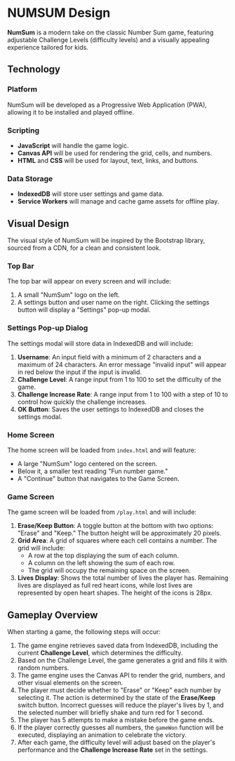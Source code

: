 # NUMSUM Design

**NumSum** is a modern take on the classic Number Sum game, featuring adjustable Challenge Levels (difficulty levels) and a visually appealing experience tailored for kids.

## Technology

### Platform
NumSum will be developed as a Progressive Web Application (PWA), allowing it to be installed and played offline.

### Scripting
- **JavaScript** will handle the game logic.
- **Canvas API** will be used for rendering the grid, cells, and numbers.
- **HTML** and **CSS** will be used for layout, text, links, and buttons.

### Data Storage
- **IndexedDB** will store user settings and game data.
- **Service Workers** will manage and cache game assets for offline play.

## Visual Design

The visual style of NumSum will be inspired by the Bootstrap library, sourced from a CDN, for a clean and consistent look.

### Top Bar
The top bar will appear on every screen and will include:
1. A small "NumSum" logo on the left.
2. A settings button and user name on the right. Clicking the settings button will display a "Settings" pop-up modal.

### Settings Pop-up Dialog
The settings modal will store data in IndexedDB and will include:
1. **Username**: An input field with a minimum of 2 characters and a maximum of 24 characters. An error message "invalid input" will appear in red below the input if the input is invalid.
2. **Challenge Level**: A range input from 1 to 100 to set the difficulty of the game.
3. **Challenge Increase Rate**: A range input from 1 to 100 with a step of 10 to control how quickly the challenge increases.
4. **OK Button**: Saves the user settings to IndexedDB and closes the settings modal.

### Home Screen
The home screen will be loaded from `index.html` and will feature:
- A large "NumSum" logo centered on the screen.
- Below it, a smaller text reading "Fun number game."
- A "Continue" button that navigates to the Game Screen.

### Game Screen
The game screen will be loaded from `/play.html` and will include:
1. **Erase/Keep Button**: A toggle button at the bottom with two options: "Erase" and "Keep." The button height will be approximately 20 pixels.
2. **Grid Area**: A grid of squares where each cell contains a number. The grid will include:
   - A row at the top displaying the sum of each column.
   - A column on the left showing the sum of each row.
   - The grid will occupy the remaining space on the screen.
3. **Lives Display**: Shows the total number of lives the player has. Remaining lives are displayed as full red heart icons, while lost lives are represented by open heart shapes. The height of the icons is 28px.

## Gameplay Overview
When starting a game, the following steps will occur:
1. The game engine retrieves saved data from IndexedDB, including the current **Challenge Level**, which determines the difficulty.
2. Based on the Challenge Level, the game generates a grid and fills it with random numbers.
3. The game engine uses the Canvas API to render the grid, numbers, and other visual elements on the screen.
4. The player must decide whether to "Erase" or "Keep" each number by selecting it. The action is determined by the state of the **Erase/Keep** switch button. Incorrect guesses will reduce the player's lives by 1, and the selected number will briefly shake and turn red for 1 second.
5. The player has 5 attempts to make a mistake before the game ends.
6. If the player correctly guesses all numbers, the `gameWon` function will be executed, displaying an animation to celebrate the victory.
7. After each game, the difficulty level will adjust based on the player's performance and the **Challenge Increase Rate** set in the settings.
